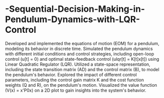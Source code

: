 # -Sequential-Decision-Making-in-Pendulum-Dynamics-with-LQR-Control
Developed and implemented the equations of motion (EOM) for a pendulum, modeling its behavior in discrete time. Simulated the pendulum dynamics with different initial conditions and control strategies, including open-loop control (u[t] = 0) and optimal state-feedback control (ulqr[t] = K[t]x[t]) using Linear Quadratic Regulator (LQR). Utilized a state-space representation, including the state transition matrix (AD) and the control matrix (B), to model the pendulum's behavior. Explored the impact of different control parameters, including the control gain matrix K and the cost function weights (Q and R), on the pendulum's motion. Visualized the value function (V(x) = x'P0x) on a 2D plot to gain insights into the system's behavior.
